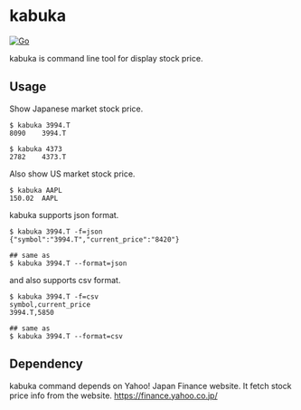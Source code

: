 # kabuka

[![Go](https://github.com/shionit/kabuka/actions/workflows/go.yml/badge.svg)](https://github.com/shionit/kabuka/actions/workflows/go.yml)

kabuka is command line tool for display stock price.

## Usage

Show Japanese market stock price.
```shell
$ kabuka 3994.T
8090	3994.T

$ kabuka 4373
2782	4373.T
```

Also show US market stock price.
```shell
$ kabuka AAPL
150.02	AAPL
```

kabuka supports json format.
```shell
$ kabuka 3994.T -f=json
{"symbol":"3994.T","current_price":"8420"}

## same as
$ kabuka 3994.T --format=json
```
and also supports csv format.
```shell
$ kabuka 3994.T -f=csv
symbol,current_price
3994.T,5850

## same as
$ kabuka 3994.T --format=csv
```

## Dependency

kabuka command depends on Yahoo! Japan Finance website.
It fetch stock price info from the website.
https://finance.yahoo.co.jp/
